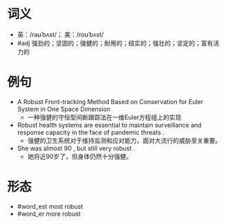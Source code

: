 # 词义
- 英：/rəʊˈbʌst/； 美：/roʊˈbʌst/
- #adj 强劲的；坚固的；强健的；耐用的；结实的；强壮的；坚定的；富有活力的
# 例句
- A Robust Front-tracking Method Based on Conservation for Euler System in One Space Dimension
	- 一种强健的守恒型间断跟踪法在一维Euler方程组上的实现
- Robust health systems are essential to maintain surveillance and response capacity in the face of pandemic threats .
	- 强健的卫生系统对于维持监测和应对能力，面对大流行的威胁至关重要。
- She was almost 90 , but still very robust .
	- 她将近90岁了，但身体仍然十分强健。
# 形态
- #word_est most robust
- #word_er more robust
